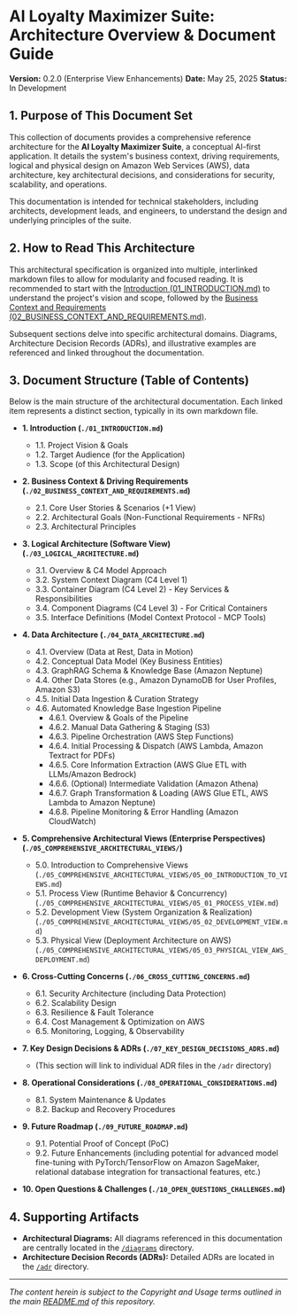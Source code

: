 
# AI Loyalty Maximizer Suite: Architecture Overview & Document Guide

**Version:** 0.2.0 (Enterprise View Enhancements) **Date:** May 25, 2025 **Status:** In Development

## 1. Purpose of This Document Set

This collection of documents provides a comprehensive reference architecture for the **AI Loyalty Maximizer Suite**, a conceptual AI-first application. It details the system's business context, driving requirements, logical and physical design on Amazon Web Services (AWS), data architecture, key architectural decisions, and considerations for security, scalability, and operations.

This documentation is intended for technical stakeholders, including architects, development leads, and engineers, to understand the design and underlying principles of the suite.

## 2. How to Read This Architecture

This architectural specification is organized into multiple, interlinked markdown files to allow for modularity and focused reading. It is recommended to start with the [Introduction (01_INTRODUCTION.md)](./01_INTRODUCTION.md) to understand the project's vision and scope, followed by the [Business Context and Requirements (02_BUSINESS_CONTEXT_AND_REQUIREMENTS.md)](./02_BUSINESS_CONTEXT_AND_REQUIREMENTS.md).

Subsequent sections delve into specific architectural domains. Diagrams, Architecture Decision Records (ADRs), and illustrative examples are referenced and linked throughout the documentation.

## 3. Document Structure (Table of Contents)

Below is the main structure of the architectural documentation. Each linked item represents a distinct section, typically in its own markdown file.

* **1. Introduction (`./01_INTRODUCTION.md`)**
    * 1.1. Project Vision & Goals
    * 1.2. Target Audience (for the Application)
    * 1.3. Scope (of this Architectural Design)

* **2. Business Context & Driving Requirements (`./02_BUSINESS_CONTEXT_AND_REQUIREMENTS.md`)**
    * 2.1. Core User Stories & Scenarios (+1 View)
    * 2.2. Architectural Goals (Non-Functional Requirements - NFRs)
    * 2.3. Architectural Principles

* **3. Logical Architecture (Software View) (`./03_LOGICAL_ARCHITECTURE.md`)**
    * 3.1. Overview & C4 Model Approach
    * 3.2. System Context Diagram (C4 Level 1)
    * 3.3. Container Diagram (C4 Level 2) - Key Services & Responsibilities
    * 3.4. Component Diagrams (C4 Level 3) - For Critical Containers
    * 3.5. Interface Definitions (Model Context Protocol - MCP Tools)

* **4. Data Architecture (`./04_DATA_ARCHITECTURE.md`)**
    * 4.1. Overview (Data at Rest, Data in Motion)
    * 4.2. Conceptual Data Model (Key Business Entities)
    * 4.3. GraphRAG Schema & Knowledge Base (Amazon Neptune)
    * 4.4. Other Data Stores (e.g., Amazon DynamoDB for User Profiles, Amazon S3)
    * 4.5. Initial Data Ingestion & Curation Strategy
    * 4.6. Automated Knowledge Base Ingestion Pipeline
        * 4.6.1. Overview & Goals of the Pipeline
        * 4.6.2. Manual Data Gathering & Staging (S3)
        * 4.6.3. Pipeline Orchestration (AWS Step Functions)
        * 4.6.4. Initial Processing & Dispatch (AWS Lambda, Amazon Textract for PDFs)
        * 4.6.5. Core Information Extraction (AWS Glue ETL with LLMs/Amazon Bedrock)
        * 4.6.6. (Optional) Intermediate Validation (Amazon Athena)
        * 4.6.7. Graph Transformation & Loading (AWS Glue ETL, AWS Lambda to Amazon Neptune)
        * 4.6.8. Pipeline Monitoring & Error Handling (Amazon CloudWatch)

* **5. Comprehensive Architectural Views (Enterprise Perspectives) (`./05_COMPREHENSIVE_ARCHITECTURAL_VIEWS/`)**
    * 5.0. Introduction to Comprehensive Views (`./05_COMPREHENSIVE_ARCHITECTURAL_VIEWS/05_00_INTRODUCTION_TO_VIEWS.md`)
    * 5.1. Process View (Runtime Behavior & Concurrency) (`./05_COMPREHENSIVE_ARCHITECTURAL_VIEWS/05_01_PROCESS_VIEW.md`)
    * 5.2. Development View (System Organization & Realization) (`./05_COMPREHENSIVE_ARCHITECTURAL_VIEWS/05_02_DEVELOPMENT_VIEW.md`)
    * 5.3. Physical View (Deployment Architecture on AWS) (`./05_COMPREHENSIVE_ARCHITECTURAL_VIEWS/05_03_PHYSICAL_VIEW_AWS_DEPLOYMENT.md`)

* **6. Cross-Cutting Concerns (`./06_CROSS_CUTTING_CONCERNS.md`)**
    * 6.1. Security Architecture (including Data Protection)
    * 6.2. Scalability Design
    * 6.3. Resilience & Fault Tolerance
    * 6.4. Cost Management & Optimization on AWS
    * 6.5. Monitoring, Logging, & Observability

* **7. Key Design Decisions & ADRs (`./07_KEY_DESIGN_DECISIONS_ADRS.md`)**
    * (This section will link to individual ADR files in the `/adr` directory)

* **8. Operational Considerations (`./08_OPERATIONAL_CONSIDERATIONS.md`)**
    * 8.1. System Maintenance & Updates
    * 8.2. Backup and Recovery Procedures

* **9. Future Roadmap (`./09_FUTURE_ROADMAP.md`)**
    * 9.1. Potential Proof of Concept (PoC)
    * 9.2. Future Enhancements (including potential for advanced model fine-tuning with PyTorch/TensorFlow on Amazon SageMaker, relational database integration for transactional features, etc.)

* **10. Open Questions & Challenges (`./10_OPEN_QUESTIONS_CHALLENGES.md`)**

## 4. Supporting Artifacts

* **Architectural Diagrams:** All diagrams referenced in this documentation are centrally located in the [`/diagrams`](../diagrams) directory.
* **Architecture Decision Records (ADRs):** Detailed ADRs are located in the [`/adr`](../adr) directory.

---
*The content herein is subject to the Copyright and Usage terms outlined in the main [README.md](../README.md) of this repository.*